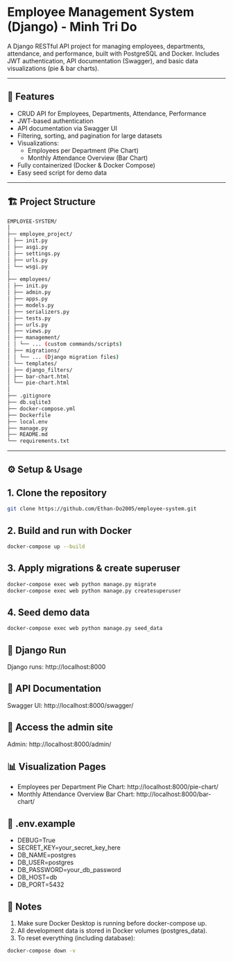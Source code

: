 # Employee Management System (Django) - Minh Tri Do

A Django RESTful API project for managing employees, departments, attendance, and performance, built with PostgreSQL and Docker. Includes JWT authentication, API documentation (Swagger), and basic data visualizations (pie & bar charts).

---

## 🚀 Features

- CRUD API for Employees, Departments, Attendance, Performance
- JWT-based authentication
- API documentation via Swagger UI
- Filtering, sorting, and pagination for large datasets
- Visualizations:  
  - Employees per Department (Pie Chart)
  - Monthly Attendance Overview (Bar Chart)
- Fully containerized (Docker & Docker Compose)
- Easy seed script for demo data

---

## 🏗️ Project Structure
```bash
EMPLOYEE-SYSTEM/
│
├── employee_project/
│ ├── init.py
│ ├── asgi.py
│ ├── settings.py
│ ├── urls.py
│ └── wsgi.py
│
├── employees/
│ ├── init.py
│ ├── admin.py
│ ├── apps.py
│ ├── models.py
│ ├── serializers.py
│ ├── tests.py
│ ├── urls.py
│ ├── views.py
│ ├── management/
│ │ └── ... (custom commands/scripts)
│ ├── migrations/
│ │ └── ... (Django migration files)
│ └── templates/
│ ├── django_filters/
│ ├── bar-chart.html
│ └── pie-chart.html
│
├── .gitignore
├── db.sqlite3
├── docker-compose.yml
├── Dockerfile
├── local.env
├── manage.py
├── README.md
└── requirements.txt
```

---

## ⚙️ Setup & Usage

## 1. Clone the repository
```bash
git clone https://github.com/Ethan-Do2005/employee-system.git
```

## 2. Build and run with Docker
```bash
docker-compose up --build
```

## 3. Apply migrations & create superuser
```bash
docker-compose exec web python manage.py migrate
docker-compose exec web python manage.py createsuperuser
```

## 4. Seed demo data
```bash
docker-compose exec web python manage.py seed_data
```

## 🧠 Django Run
Django runs: http://localhost:8000

## 📄 API Documentation
Swagger UI: http://localhost:8000/swagger/

## 🧪 Access the admin site
Admin: http://localhost:8000/admin/

## 📊 Visualization Pages
- Employees per Department Pie Chart: http://localhost:8000/pie-chart/
- Monthly Attendance Overview Bar Chart: http://localhost:8000/bar-chart/

## 📝 .env.example
- DEBUG=True
- SECRET_KEY=your_secret_key_here
- DB_NAME=postgres
- DB_USER=postgres
- DB_PASSWORD=your_db_password
- DB_HOST=db
- DB_PORT=5432

## 🧹 Notes
1. Make sure Docker Desktop is running before docker-compose up.
2. All development data is stored in Docker volumes (postgres_data).
3. To reset everything (including database): 
```bash
docker-compose down -v
```



